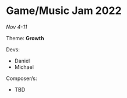 # Game/Music Jam 2022
*Nov 4-11*

Theme: **Growth**

Devs:
  - Daniel
  - Michael

Composer/s:
  - TBD
